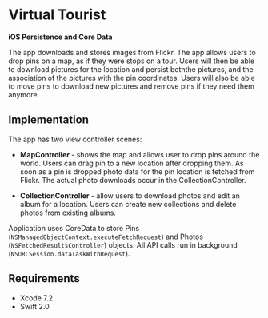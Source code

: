 # Virtual Tourist

 **iOS Persistence and Core Data** 

The app downloads and stores images from Flickr. The app allows users to drop pins on a map, as if they were stops on a tour. 
Users will then be able to download pictures for the location and persist boththe pictures, and the association of 
the pictures with the pin coordinates. Users will also be able to move pins to download new pictures and remove pins if
they need them anymore.


## Implementation

The app has two view controller scenes:

- **MapController** - shows the map and allows user to drop pins around the world. Users can drag pin to a new location after
  dropping them. As soon as a pin is dropped photo data for the pin location is fetched from Flickr. The actual photo
  downloads occur in the CollectionController.

- **CollectionController** - allow users to download photos and edit an album for a location. Users can create new
  collections and delete photos from existing albums.

Application uses CoreData to store Pins (`NSManagedObjectContext.executeFetchRequest`) and Photos 
(`NSFetchedResultsController`) objects. All API calls run in background (`NSURLSession.dataTaskWithRequest`).

## Requirements

 - Xcode 7.2
 - Swift 2.0

